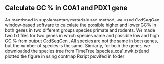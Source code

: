 ## Calculate GC % in COA1 and PDX1 gene
As mentioned in supplementary materials and method, we used CodSeqGen window-based software to calculate the possible higher and lower GC% in both genes in two different groups species primate and rodents.
We made two txt files for two genes in which species name and possible low and high GC % from output CodSeqGen .
All species are not the same in both genes, but the number of species is the same. Similarly, for both the genes, we downloaded the species tree from TimeTree (species_coa1.nwk.txt)and plotted the figure in using contmap Rsript provifed in folder



